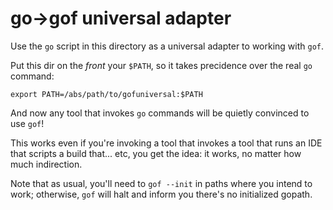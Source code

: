 go->gof universal adapter
=========================

Use the `go` script in this directory as a universal adapter to working with `gof`.

Put this dir on the *front* your `$PATH`, so it takes precidence over the real `go` command:

```
export PATH=/abs/path/to/gofuniversal:$PATH
```

And now any tool that invokes `go` commands will be quietly convinced to use `gof`!

This works even if you're invoking a tool that invokes a tool that runs an IDE that
scripts a build that... etc, you get the idea: it works, no matter how much indirection.

Note that as usual, you'll need to `gof --init` in paths where you intend to work;
otherwise, `gof` will halt and inform you there's no initialized gopath.
